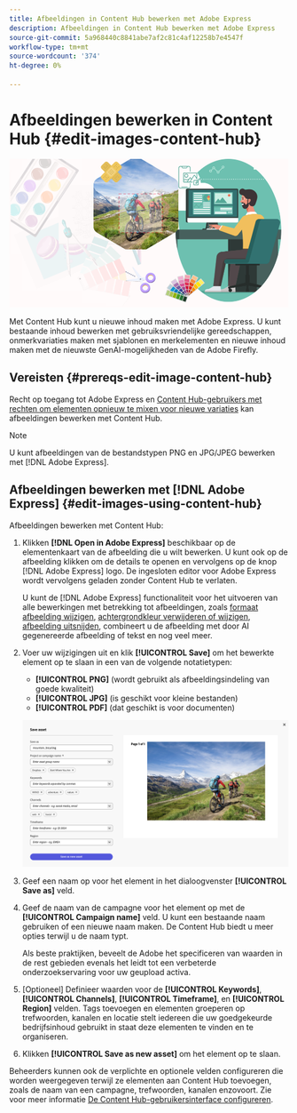 ```yaml
---
title: Afbeeldingen in Content Hub bewerken met Adobe Express
description: Afbeeldingen in Content Hub bewerken met Adobe Express
source-git-commit: 5a968440c8841abe7af2c81c4af12258b7e4547f
workflow-type: tm+mt
source-wordcount: '374'
ht-degree: 0%

---
```


# Afbeeldingen bewerken in Content Hub {#edit-images-content-hub}

![Afbeeldingen in Content Hub bewerken met Adobe Express](assets/edit-images-content-hub.png)

Met Content Hub kunt u nieuwe inhoud maken met Adobe Express. U kunt bestaande inhoud bewerken met gebruiksvriendelijke gereedschappen, onmerkvariaties maken met sjablonen en merkelementen en nieuwe inhoud maken met de nieuwste GenAI-mogelijkheden van de Adobe Firefly.

## Vereisten {#prereqs-edit-image-content-hub}

Recht op toegang tot Adobe Express en [Content Hub-gebruikers met rechten om elementen opnieuw te mixen voor nieuwe variaties](/help/assets/deploy-content-hub.md#onboard-content-hub-users-remix-assets) kan afbeeldingen bewerken met Content Hub.

>[!NOTE]
>
>U kunt afbeeldingen van de bestandstypen PNG en JPG/JPEG bewerken met [!DNL Adobe Express].

## Afbeeldingen bewerken met [!DNL Adobe Express] {#edit-images-using-content-hub}

Afbeeldingen bewerken met Content Hub:

1. Klikken **[!DNL Open in Adobe Express]** beschikbaar op de elementenkaart van de afbeelding die u wilt bewerken. U kunt ook op de afbeelding klikken om de details te openen en vervolgens op de knop [!DNL Adobe Express] logo. De ingesloten editor voor Adobe Express wordt vervolgens geladen zonder Content Hub te verlaten.

   U kunt de [!DNL Adobe Express] functionaliteit voor het uitvoeren van alle bewerkingen met betrekking tot afbeeldingen, zoals [formaat afbeelding wijzigen](https://helpx.adobe.com/express/using/resize-image.html), [achtergrondkleur verwijderen of wijzigen](https://helpx.adobe.com/express/using/remove-background.html), [afbeelding uitsnijden](https://helpx.adobe.com/express/using/crop-image.html), combineert u de afbeelding met door AI gegenereerde afbeelding of tekst en nog veel meer.

1. Voer uw wijzigingen uit en klik **[!UICONTROL Save]** om het bewerkte element op te slaan in een van de volgende notatietypen:

   * **[!UICONTROL PNG]** (wordt gebruikt als afbeeldingsindeling van goede kwaliteit)
   * **[!UICONTROL JPG]** (is geschikt voor kleine bestanden)
   * **[!UICONTROL PDF]** (dat geschikt is voor documenten)

   ![Afbeelding opslaan met Adobe Express](assets/adobe-express-save-as.png)

1. Geef een naam op voor het element in het dialoogvenster **[!UICONTROL Save as]** veld.

1. Geef de naam van de campagne voor het element op met de **[!UICONTROL Campaign name]** veld. U kunt een bestaande naam gebruiken of een nieuwe naam maken. De Content Hub biedt u meer opties terwijl u de naam typt. <!--You can define multiple Campaign names for your upload. While you are typing a name, either click anywhere else within the dialog box or press the `,` (Comma) key to register the name.-->

   Als beste praktijken, beveelt de Adobe het specificeren van waarden in de rest gebieden evenals het leidt tot een verbeterde onderzoekservaring voor uw geupload activa.

1. [Optioneel] Definieer waarden voor de **[!UICONTROL Keywords]**, **[!UICONTROL Channels]**, **[!UICONTROL Timeframe]**, en **[!UICONTROL Region]** velden. Tags toevoegen en elementen groeperen op trefwoorden, kanalen en locatie stelt iedereen die uw goedgekeurde bedrijfsinhoud gebruikt in staat deze elementen te vinden en te organiseren.

1. Klikken **[!UICONTROL Save as new asset]** om het element op te slaan.

Beheerders kunnen ook de verplichte en optionele velden configureren die worden weergegeven terwijl ze elementen aan Content Hub toevoegen, zoals de naam van een campagne, trefwoorden, kanalen enzovoort. Zie voor meer informatie [De Content Hub-gebruikersinterface configureren](configure-content-hub-ui-options.md#configure-upload-options-content-hub).


